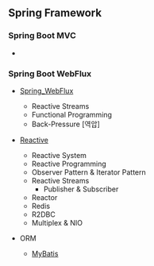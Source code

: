 ## Spring Framework



### Spring Boot MVC

- 



### Spring Boot WebFlux

- [Spring_WebFlux](./Spring_WebFlux.md)
  - Reactive Streams
  - Functional Programming
  - Back-Pressure [역압]
- [Reactive](./Reactive.md)
  - Reactive System
  - Reactive Programming
  - Observer Pattern & Iterator Pattern
  - Reactive Streams
    - Publisher & Subscriber
  - Reactor
  - Redis
  - R2DBC
  - Multiplex & NIO

- ORM

  - [MyBatis](./MyBatis.md)

  
